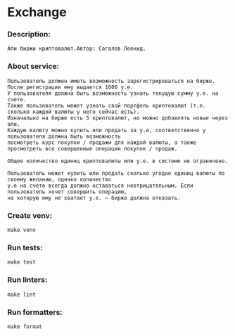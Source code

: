 # Exchange

### Description:
    Апи биржи криптовалют.Автор: Сагалов Леонид.

### About service:
    Пользователь должен иметь возможность зарегистрироваться на бирже. 
    После регистрации ему выдается 1000 у.е. 
    У пользователя должна быть возможность узнать текущую сумму у.е. на счете. 
    Также пользователь может узнать свой портфель криптовалют (т.е. сколько каждой валюты у него сейчас есть). 
    Изначально на бирже есть 5 криптовалют, но можно добавлять новые через апи. 
    Каждую валюту можно купить или продать за у.е, соответственно у пользователя должна быть возможность 
    посмотреть курс покупки / продажи для каждой валюты, а также просмотреть все совершенные операции покупок / продаж.

    Общее количество единиц криптовалюты или у.е. в системе не ограничено.

    Пользователь может купить или продать сколько угодно единиц валюты по своему желанию, однако количество 
    у.е на счете всегда должно оставаться неотрицательным. Если пользователь хочет совершить операцию, 
    на которую ему не хватает у.е. — биржа должна отказать.
    
### Create venv:
    make venv

### Run tests:
    make test
    
### Run linters:
    make lint
    
### Run formatters:
    make format
    
    
